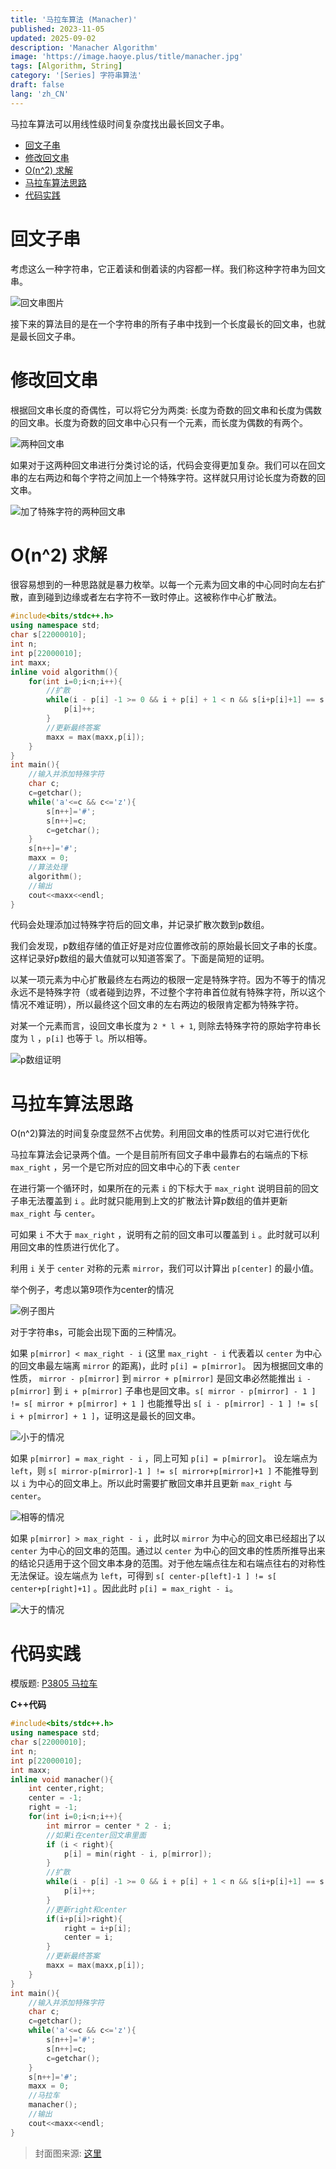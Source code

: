 ```yaml
---
title: '马拉车算法 (Manacher)'
published: 2023-11-05
updated: 2025-09-02
description: 'Manacher Algorithm'
image: 'https://image.haoye.plus/title/manacher.jpg'
tags: [Algorithm, String]
category: '[Series] 字符串算法'
draft: false 
lang: 'zh_CN'
---
```


马拉车算法可以用线性级时间复杂度找出最长回文子串。

- [回文子串](#回文子串)
- [修改回文串](#修改回文串)
- [O(n^2) 求解](#on2-求解)
- [马拉车算法思路](#马拉车算法思路)
- [代码实践](#代码实践)

# 回文子串

考虑这么一种字符串，它正着读和倒着读的内容都一样。我们称这种字符串为回文串。

![回文串图片](https://image.haoye.plus/Screenshot%20from%202023-11-04%2020-53-11.png)

接下来的算法目的是在一个字符串的所有子串中找到一个长度最长的回文串，也就是最长回文子串。

# 修改回文串

根据回文串长度的奇偶性，可以将它分为两类: 长度为奇数的回文串和长度为偶数的回文串。长度为奇数的回文串中心只有一个元素，而长度为偶数的有两个。

![两种回文串](https://image.haoye.plus/Screenshot%20from%202023-11-04%2021-07-44.png)

如果对于这两种回文串进行分类讨论的话，代码会变得更加复杂。我们可以在回文串的左右两边和每个字符之间加上一个特殊字符。这样就只用讨论长度为奇数的回文串。

![加了特殊字符的两种回文串](https://image.haoye.plus/Screenshot%20from%202023-11-04%2021-09-42.png)

# O(n^2) 求解

很容易想到的一种思路就是暴力枚举。以每一个元素为回文串的中心同时向左右扩散，直到碰到边缘或者左右字符不一致时停止。这被称作中心扩散法。

```c++
#include<bits/stdc++.h>
using namespace std;
char s[22000010];
int n;
int p[22000010];
int maxx;
inline void algorithm(){
​    for(int i=0;i<n;i++){
​        //扩散
​        while(i - p[i] -1 >= 0 && i + p[i] + 1 < n && s[i+p[i]+1] == s[i-p[i]-1]){
​            p[i]++;
​        }
​        //更新最终答案
​        maxx = max(maxx,p[i]);
​    }
}
int main(){
​    //输入并添加特殊字符
​    char c;
​    c=getchar();
​    while('a'<=c && c<='z'){
​        s[n++]='#';
​        s[n++]=c;
​        c=getchar();
​    }
​    s[n++]='#';
​    maxx = 0;
​    //算法处理
​    algorithm();
​    //输出
​    cout<<maxx<<endl;
}
```

代码会处理添加过特殊字符后的回文串，并记录扩散次数到p数组。

我们会发现，p数组存储的值正好是对应位置修改前的原始最长回文子串的长度。这样记录好p数组的最大值就可以知道答案了。下面是简短的证明。

以某一项元素为中心扩散最终左右两边的极限一定是特殊字符。因为不等于的情况永远不是特殊字符（或者碰到边界，不过整个字符串首位就有特殊字符，所以这个情况不难证明），所以最终这个回文串的左右两边的极限肯定都为特殊字符。

对某一个元素而言，设回文串长度为 `2 * l + 1`, 则除去特殊字符的原始字符串长度为 `l` ，`p[i]` 也等于 `l`。所以相等。

![p数组证明](https://image.haoye.plus/Screenshot%20from%202023-11-06%2008-29-59.png)

# 马拉车算法思路

O(n^2)算法的时间复杂度显然不占优势。利用回文串的性质可以对它进行优化

马拉车算法会记录两个值。一个是目前所有回文子串中最靠右的右端点的下标 `max_right` ，另一个是它所对应的回文串中心的下表 `center`

在进行第一个循环时，如果所在的元素 `i` 的下标大于 `max_right` 说明目前的回文子串无法覆盖到 `i` 。此时就只能用到上文的扩散法计算p数组的值并更新 `max_right` 与 `center`。

可如果 `i` 不大于 `max_right` ，说明有之前的回文串可以覆盖到 `i` 。此时就可以利用回文串的性质进行优化了。

利用 `i` 关于 `center` 对称的元素 `mirror`，我们可以计算出 `p[center]` 的最小值。

举个例子，考虑以第9项作为center的情况

![例子图片](https://image.haoye.plus/Screenshot%20from%202023-11-04%2021-47-35.png)

对于字符串s，可能会出现下面的三种情况。

如果 `p[mirror] < max_right - i` (这里 `max_right - i`  代表着以 `center` 为中心的回文串最左端离 `mirror` 的距离)，此时 `p[i] = p[mirror]`。 因为根据回文串的性质， `mirror - p[mirror]` 到 `mirror + p[mirror]` 是回文串必然能推出 `i - p[mirror]` 到 `i + p[mirror]` 子串也是回文串。`s[ mirror - p[mirror] - 1 ] != s[ mirror + p[mirror] + 1 ]` 也能推导出 `s[ i - p[mirror] - 1 ] != s[ i + p[mirror] + 1 ]`，证明这是最长的回文串。

![小于的情况](https://image.haoye.plus/Screenshot%20from%202023-11-04%2022-02-32.png)

如果 `p[mirror] = max_right - i` ，同上可知 `p[i] = p[mirror]`。 设左端点为 `left`，则 `s[ mirror-p[mirror]-1 ] != s[ mirror+p[mirror]+1 ]` 不能推导到以 `i` 为中心的回文串上。所以此时需要扩散回文串并且更新 `max_right` 与 `center`。

![相等的情况](https://image.haoye.plus/Screenshot%20from%202023-11-04%2021-58-32.png)

如果 `p[mirror] > max_right - i` ，此时以 `mirror` 为中心的回文串已经超出了以 `center` 为中心的回文串的范围。通过以 `center` 为中心的回文串的性质所推导出来的结论只适用于这个回文串本身的范围。对于他左端点往左和右端点往右的对称性无法保证。设左端点为 `left`，可得到 `s[ center-p[left]-1 ] != s[ center+p[right]+1]` 。因此此时 `p[i] = max_right - i`。

![大于的情况](https://image.haoye.plus/Screenshot%20from%202023-11-04%2022-04-34.png)

# 代码实践

模版题: [P3805 马拉车](https://www.luogu.com.cn/problem/P3805)

**C++代码**

```c++
#include<bits/stdc++.h>
using namespace std;
char s[22000010];
int n;
int p[22000010];
int maxx;
inline void manacher(){
​    int center,right;
​    center = -1;
​    right = -1;
​    for(int i=0;i<n;i++){
​        int mirror = center * 2 - i;
​        //如果i在center回文串里面
​        if (i < right){
​            p[i] = min(right - i, p[mirror]);
​        }
​        //扩散
​        while(i - p[i] -1 >= 0 && i + p[i] + 1 < n && s[i+p[i]+1] == s[i-p[i]-1]){
​            p[i]++;
​        }
​        //更新right和center
​        if(i+p[i]>right){
​            right = i+p[i];
​            center = i;
​        }
​        //更新最终答案
​        maxx = max(maxx,p[i]);
​    }
}
int main(){
​    //输入并添加特殊字符
​    char c;
​    c=getchar();
​    while('a'<=c && c<='z'){
​        s[n++]='#';
​        s[n++]=c;
​        c=getchar();
​    }
​    s[n++]='#';
​    maxx = 0;
​    //马拉车
​    manacher();
​    //输出
​    cout<<maxx<<endl;
}
```

> 封面图来源: [这里](https://unsplash.com/s/photos/horse)